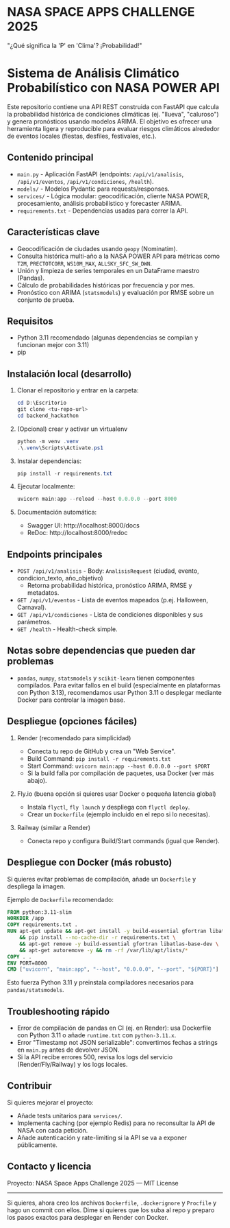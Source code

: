 # NASA SPACE APPS CHALLENGE 2025

"¿Qué significa la 'P' en 'Clima'? ¡Probabilidad!"

Sistema de Análisis Climático Probabilístico con NASA POWER API
================================================================

Este repositorio contiene una API REST construida con FastAPI que calcula la
probabilidad histórica de condiciones climáticas (ej. "llueva", "caluroso") y
genera pronósticos usando modelos ARIMA. El objetivo es ofrecer una herramienta
ligera y reproducible para evaluar riesgos climáticos alrededor de eventos
locales (fiestas, desfiles, festivales, etc.).

Contenido principal
-------------------

- `main.py` - Aplicación FastAPI (endpoints: `/api/v1/analisis`, `/api/v1/eventos`, `/api/v1/condiciones`, `/health`).
- `models/` - Modelos Pydantic para requests/responses.
- `services/` - Lógica modular: geocodificación, cliente NASA POWER, procesamiento, análisis probabilístico y forecaster ARIMA.
- `requirements.txt` - Dependencias usadas para correr la API.

Características clave
---------------------

- Geocodificación de ciudades usando `geopy` (Nominatim).
- Consulta histórica multi-año a la NASA POWER API para métricas como `T2M`, `PRECTOTCORR`, `WS10M_MAX`, `ALLSKY_SFC_SW_DWN`.
- Unión y limpieza de series temporales en un DataFrame maestro (Pandas).
- Cálculo de probabilidades históricas por frecuencia y por mes.
- Pronóstico con ARIMA (`statsmodels`) y evaluación por RMSE sobre un conjunto de prueba.

Requisitos
---------

- Python 3.11 recomendado (algunas dependencias se compilan y funcionan mejor con 3.11)
- pip

Instalación local (desarrollo)
-------------------------------

1. Clonar el repositorio y entrar en la carpeta:

    ```powershell
    cd D:\Escritorio
    git clone <tu-repo-url>
    cd backend_hackathon
    ```

2. (Opcional) crear y activar un virtualenv

    ```powershell
    python -m venv .venv
    .\.venv\Scripts\Activate.ps1
    ```

3. Instalar dependencias:

    ```powershell
    pip install -r requirements.txt
    ```

4. Ejecutar localmente:

    ```powershell
    uvicorn main:app --reload --host 0.0.0.0 --port 8000
    ```

5. Documentación automática:

    - Swagger UI: http://localhost:8000/docs
    - ReDoc:     http://localhost:8000/redoc

Endpoints principales
---------------------

- `POST /api/v1/analisis` - Body: `AnalisisRequest` (ciudad, evento, condicion_texto, año_objetivo)
  - Retorna probabilidad histórica, pronóstico ARIMA, RMSE y metadatos.
- `GET /api/v1/eventos` - Lista de eventos mapeados (p.ej. Halloween, Carnaval).
- `GET /api/v1/condiciones` - Lista de condiciones disponibles y sus parámetros.
- `GET /health` - Health-check simple.

Notas sobre dependencias que pueden dar problemas
-----------------------------------------------

- `pandas`, `numpy`, `statsmodels` y `scikit-learn` tienen componentes compilados. Para
  evitar fallos en el build (especialmente en plataformas con Python 3.13), recomendamos usar
  Python 3.11 o desplegar mediante Docker para controlar la imagen base.

Despliegue (opciones fáciles)
-----------------------------

1) Render (recomendado para simplicidad)
   - Conecta tu repo de GitHub y crea un "Web Service".
   - Build Command: `pip install -r requirements.txt`
   - Start Command: `uvicorn main:app --host 0.0.0.0 --port $PORT`
   - Si la build falla por compilación de paquetes, usa Docker (ver más abajo).

2) Fly.io (buena opción si quieres usar Docker o pequeña latencia global)
   - Instala `flyctl`, `fly launch` y despliega con `flyctl deploy`.
   - Crear un `Dockerfile` (ejemplo incluido en el repo si lo necesitas).

3) Railway (similar a Render)
   - Conecta repo y configura Build/Start commands (igual que Render).

Despliegue con Docker (más robusto)
----------------------------------

Si quieres evitar problemas de compilación, añade un `Dockerfile` y despliega la imagen.

Ejemplo de `Dockerfile` recomendado:

```dockerfile
FROM python:3.11-slim
WORKDIR /app
COPY requirements.txt .
RUN apt-get update && apt-get install -y build-essential gfortran libatlas-base-dev --no-install-recommends \
    && pip install --no-cache-dir -r requirements.txt \
    && apt-get remove -y build-essential gfortran libatlas-base-dev \
    && apt-get autoremove -y && rm -rf /var/lib/apt/lists/*
COPY . .
ENV PORT=8000
CMD ["uvicorn", "main:app", "--host", "0.0.0.0", "--port", "${PORT}"]
```

Esto fuerza Python 3.11 y preinstala compiladores necesarios para `pandas/statsmodels`.

Troubleshooting rápido
----------------------

- Error de compilación de pandas en CI (ej. en Render): usa Dockerfile con Python 3.11 o añade `runtime.txt` con `python-3.11.x`.
- Error "Timestamp not JSON serializable": convertimos fechas a strings en `main.py` antes de devolver JSON.
- Si la API recibe errores 500, revisa los logs del servicio (Render/Fly/Railway) y los logs locales.

Contribuir
---------

Si quieres mejorar el proyecto:

- Añade tests unitarios para `services/`.
- Implementa caching (por ejemplo Redis) para no reconsultar la API de NASA con cada petición.
- Añade autenticación y rate-limiting si la API se va a exponer públicamente.

Contacto y licencia
-------------------

Proyecto: NASA Space Apps Challenge 2025 — MIT License

---

Si quieres, ahora creo los archivos `Dockerfile`, `.dockerignore` y `Procfile` y hago un commit con ellos. Dime si quieres que los suba al repo y preparo los pasos exactos para desplegar en Render con Docker.

